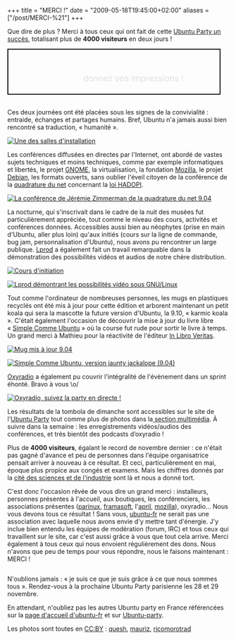 +++
title = "MERCI !"
date = "2009-05-18T19:45:00+02:00"
aliases = ["/post/MERCI-%21"]
+++
    <p>Que dire de plus ? Merci à tous ceux qui ont fait de cette <a href="http://www.ubuntu-party.org/4000-visiteurs-a-lubuntu-party-de-paris/2009/05/" hreflang="fr">Ubuntu Party un succès</a>, totalisant plus de <strong>4000 visiteurs</strong> en deux jours !</p>
<div style="border:2px solid black;padding:0;overflow:hidden;width:480px;height:100px">
<a href="http://forum.ubuntu-fr.org/viewtopic.php?pid=2656683#p2656683" style="margin:54px 5px 0 170px;overflow:hidden;display:block;color:rgb(224, 224, 224);font-size:19px;text-decoration:none;width:310px;height:40px">donnez vos impressions !</a></div>
<br><p>Ces deux journées ont été placées sous les signes de la convivialité : entraide, échanges et partages humains. Bref, Ubuntu n'a jamais aussi bien rencontré sa traduction, « humanité ».</p>
<p><a href="/public/Ubuntu_Party/install9.04.jpg"><img src="/public/Ubuntu_Party/.install9.04_m.jpg" alt="Une des salles d'installation" style="margin:0 auto;display:block" title="Une des salles d'installation, mai 2009"></a></p>
<p>Les conférences diffusées en directes par l'Internet, ont abordé de vastes sujets techniques et moins techniques, comme par exemple informatiques et libertés, le projet <a href="http://www.gnomefr.org/" hreflang="fr">GNOME</a>, la virtualisation, la fondation <a href="http://www.mozilla-europe.org/fr/" hreflang="fr">Mozilla</a>, le projet <a href="http://www.debian.org/index.fr.html" hreflang="fr">Debian</a>, les formats ouverts, sans oublier l'éveil citoyen de la conférence de la <a href="http://www.laquadrature.net/" hreflang="fr">quadrature du net</a> concernant la <a href="http://fr.wikipedia.org/wiki/Loi_Hadopi" hreflang="fr">loi HADOPI</a>.</p>
<p><a href="/public/Ubuntu_Party/confs9.04.jpg"><img src="/public/Ubuntu_Party/.confs9.04_m.jpg" alt="La conférence de Jérémie Zimmerman de la quadrature du net 9.04" style="margin:0 auto;display:block" title="La conférence de Jérémie Zimmerman de la quadrature du net 9.04, mai 2009"></a></p>
<p>La nocturne, qui s'inscrivait dans le cadre de la nuit des musées fut particulièrement appréciée, tout comme le niveau des cours, activités et conférences données. Accessibles aussi bien au néophytes (prise en main d'Ubuntu, aller plus loin) qu'aux initiés (cours sur la ligne de commande, bug jam, personnalisation d'Ubuntu), nous avons pu rencontrer un large publique. <a href="http://fr.lprod.org/wiki/doku.php" hreflang="fr">Lprod</a> a également fait un travail remarquable dans la démonstration des possibilités vidéos et audios de notre chère distribution.</p>
<p><a href="/public/Ubuntu_Party/cours9.04.jpg"><img src="/public/Ubuntu_Party/.cours9.04_m.jpg" alt="Cours d'initiation" style="margin:0 auto;display:block" title="Cours d'initiation, mai 2009"></a></p>
<p><a href="/public/Ubuntu_Party/lprod9.04.jpg"><img src="/public/Ubuntu_Party/.lprod9.04_m.jpg" alt="Lprod démontrant les possibilités vidéo sous GNU/Linux" style="margin:0 auto;display:block" title="Lprod démontrant les possibilités vidéo sous GNU/Linux, mai 2009"></a></p>
<p>Tout comme l'ordinateur de nombreuses personnes, les mugs en plastiques recyclés ont été mis à jour pour cette édition et arborent maintenant un petit koala qui sera la mascotte la future version d'Ubuntu, la 9.10, « karmic koala ». C'était également l'occasion de découvrir la mise à jour du livre libre « <a href="http://framabook.org/ubuntu.html" hreflang="fr">Simple Comme Ubuntu</a> » où la course fut rude pour sortir le livre à temps. Un grand merci à Mathieu pour la réactivité de l'éditeur <a href="http://www.inlibroveritas.net/" hreflang="fr">In Libro Veritas</a>.</p>
<p><a href="/public/Ubuntu_Party/mug9.04.jpg"><img src="/public/Ubuntu_Party/.mug9.04_m.jpg" alt="Mug mis à jour 9.04" style="margin:0 auto;display:block" title="Mug mis à jour 9.04, mai 2009"></a></p>
<p><a href="/public/Ubuntu_Party/SCU9.04.jpg"><img src="/public/Ubuntu_Party/.SCU9.04_m.jpg" alt="Simple Comme Ubuntu, version jaunty jackalope (9.04)" style="margin:0 auto;display:block" title="Simple Comme Ubuntu, version jaunty jackalope (9.04), mai 2009"></a></p>
<p><a href="http://www.oxyradio.net/" hreflang="fr">Oxyradio</a> a également pu couvrir l'intégralité de l'évènement dans un sprint éhonté. Bravo à vous \o/</p>
<p><a href="/public/Ubuntu_Party/oxyradio9.04.jpg"><img src="/public/Ubuntu_Party/.oxyradio9.04_m.jpg" alt="Oxyradio, suivez la party en directe !" style="margin:0 auto;display:block" title="Oxyradio, suivez la party en directe !, mai 2009"></a></p>
<p>Les résultats de la tombola de dimanche sont accessibles sur le site de l'<a href="http://www.ubuntu-party.org/" hreflang="fr">Ubuntu Party</a> tout comme plus de photos dans la<a href="http://www.ubuntu-party.org/media_dispo/" hreflang="fr"> section multimédia</a>. À suivre dans la semaine : les enregistrements vidéos/audios des conférences, et très bientôt des podcasts d’oxyradio !</p>
<p>Plus de <strong>4000 visiteurs</strong>, égalant le record de novembre dernier : ce n'était pas gagné d'avance et peu de personnes dans l'équipe organisatrice pensait arriver à nouveau à ce résultat. Et ceci, particulièrement en mai, époque plus propice aux congés et examens. Mais les chiffres donnés par la <a href="http://www.cite-sciences.fr/" hreflang="fr">cité des sciences et de l'industrie</a> sont là et nous a donné tort.</p>
<p>C'est donc l'occasion rêvée de vous dire un grand merci : installeurs, personnes présentes à l'accueil, aux boutiques, les conférenciers, les associations présentes (<a href="http://www.parinux.org/" hreflang="fr">parinux</a>, <a href="http://www.framasoft.net/" hreflang="fr">framasoft</a>, l'<a href="http://www.april.org/" hreflang="fr">april</a>, <a href="http://www.mozilla-europe.org/fr/" hreflang="fr">mozilla</a>), oxyradio… Nous vous devons tous ce résultat ! Sans vous, <a href="http://www.ubuntu-fr.org/" hreflang="fr">ubuntu-fr</a> ne serait pas une association avec laquelle nous avons envie d'y mettre tant d'énergie. J'y inclue bien entendu les équipes de modération (forum, IRC) et tous ceux qui travaillent sur le site, car c'est aussi grâce à vous que tout cela arrive. Merci également à tous ceux qui nous envoient régulièrement des dons. Nous n'avons que peu de temps pour vous répondre, nous le faisons maintenant : MERCI !</p>
<p><a href="/public/Ubuntu_Party/equipe9.04.JPG"><img title="Une partie de l'équipe de l'ubuntu party 9.04, mai 2009" style="margin:0 auto;display:block" alt="" src="/public/Ubuntu_Party/.equipe9.04_m.jpg"></a></p>
<p>N'oublions jamais : « je suis ce que je suis grâce à ce que nous sommes tous ». Rendez-vous à la prochaine Ubuntu Party parisienne les 28 et 29 novembre.</p>
<p>En attendant, n'oubliez pas les autres Ubuntu party en France référencées sur la <a href="http://www.ubuntu-fr.org/" hreflang="fr">page d'accueil d'ubuntu-fr</a> et sur <a href="http://www.ubuntu-party.org/" hreflang="fr">Ubuntu-party</a>.</p>
<p>Les photos sont toutes en <a href="http://creativecommons.org/licenses/by/2.0/fr/" hreflang="fr">CC:BY</a> : <a href="http://www.quesh.fr/blog/" hreflang="fr">quesh</a>, <a href="http://www.flickr.com/photos/mauriz" hreflang="fr">mauriz</a>, <a href="http://www.flickr.com/photos/ricomoro/" hreflang="fr">ricomorotrad</a></p>